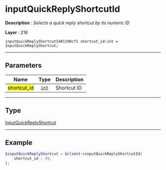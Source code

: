 # inputQuickReplyShortcutId

**Description** : *Selects a quick reply shortcut by its numeric ID*

**Layer** : 216

```tl
inputQuickReplyShortcutId#1190cf1 shortcut_id:int = InputQuickReplyShortcut;
```

---

## Parameters

| Name | Type | Description |
| :---: | :---: | :--- |
| <mark>shortcut_id</mark> | [`int`](type/int) | Shortcut ID |

---

## Type

[InputQuickReplyShortcut](type/InputQuickReplyShortcut)

---

## Example

```php
$inputQuickReplyShortcut = $client->inputQuickReplyShortcutId(
	shortcut_id : 99,
);
```